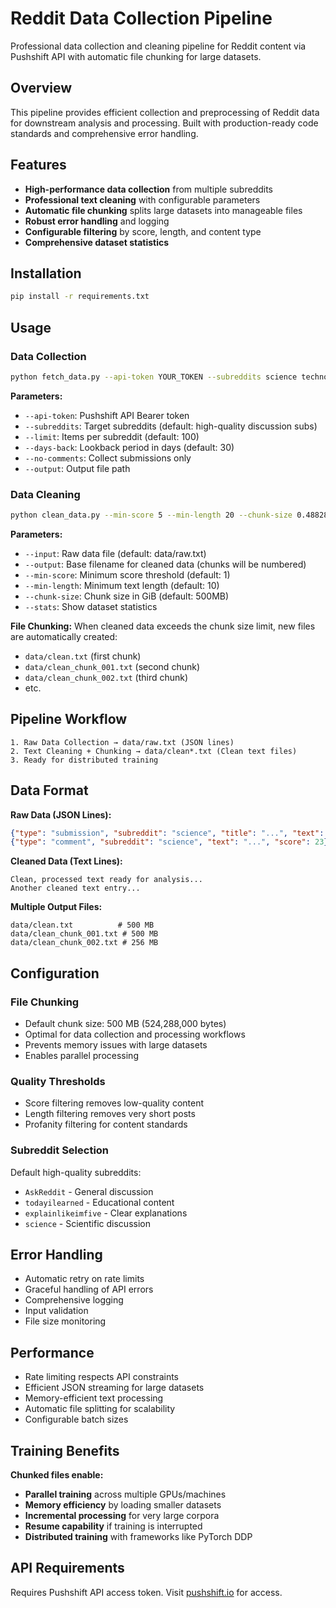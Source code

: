 # Reddit Data Collection Pipeline

Professional data collection and cleaning pipeline for Reddit content via Pushshift API with automatic file chunking for large datasets.

## Overview

This pipeline provides efficient collection and preprocessing of Reddit data for downstream analysis and processing. Built with production-ready code standards and comprehensive error handling.

## Features

- **High-performance data collection** from multiple subreddits
- **Professional text cleaning** with configurable parameters
- **Automatic file chunking** splits large datasets into manageable files
- **Robust error handling** and logging
- **Configurable filtering** by score, length, and content type
- **Comprehensive dataset statistics**

## Installation

```bash
pip install -r requirements.txt
```

## Usage

### Data Collection

```bash
python fetch_data.py --api-token YOUR_TOKEN --subreddits science technology --limit 500
```

**Parameters:**
- `--api-token`: Pushshift API Bearer token
- `--subreddits`: Target subreddits (default: high-quality discussion subs)
- `--limit`: Items per subreddit (default: 100)
- `--days-back`: Lookback period in days (default: 30)
- `--no-comments`: Collect submissions only
- `--output`: Output file path

### Data Cleaning

```bash
python clean_data.py --min-score 5 --min-length 20 --chunk-size 0.48828125 --stats
```

**Parameters:**
- `--input`: Raw data file (default: data/raw.txt)
- `--output`: Base filename for cleaned data (chunks will be numbered)
- `--min-score`: Minimum score threshold (default: 1)
- `--min-length`: Minimum text length (default: 10)
- `--chunk-size`: Chunk size in GiB (default: 500MB)
- `--stats`: Show dataset statistics

**File Chunking:**
When cleaned data exceeds the chunk size limit, new files are automatically created:
- `data/clean.txt` (first chunk)
- `data/clean_chunk_001.txt` (second chunk)
- `data/clean_chunk_002.txt` (third chunk)
- etc.

## Pipeline Workflow

```
1. Raw Data Collection → data/raw.txt (JSON lines)
2. Text Cleaning + Chunking → data/clean*.txt (Clean text files)
3. Ready for distributed training
```

## Data Format

**Raw Data (JSON Lines):**
```json
{"type": "submission", "subreddit": "science", "title": "...", "text": "...", "score": 156}
{"type": "comment", "subreddit": "science", "text": "...", "score": 23}
```

**Cleaned Data (Text Lines):**
```
Clean, processed text ready for analysis...
Another cleaned text entry...
```

**Multiple Output Files:**
```
data/clean.txt          # 500 MB
data/clean_chunk_001.txt # 500 MB  
data/clean_chunk_002.txt # 256 MB
```

## Configuration

### File Chunking
- Default chunk size: 500 MB (524,288,000 bytes)
- Optimal for data collection and processing workflows
- Prevents memory issues with large datasets
- Enables parallel processing

### Quality Thresholds
- Score filtering removes low-quality content
- Length filtering removes very short posts
- Profanity filtering for content standards

### Subreddit Selection
Default high-quality subreddits:
- `AskReddit` - General discussion
- `todayilearned` - Educational content  
- `explainlikeimfive` - Clear explanations
- `science` - Scientific discussion

## Error Handling

- Automatic retry on rate limits
- Graceful handling of API errors
- Comprehensive logging
- Input validation
- File size monitoring

## Performance

- Rate limiting respects API constraints
- Efficient JSON streaming for large datasets
- Memory-efficient text processing
- Automatic file splitting for scalability
- Configurable batch sizes

## Training Benefits

**Chunked files enable:**
- **Parallel training** across multiple GPUs/machines
- **Memory efficiency** by loading smaller datasets
- **Incremental processing** for very large corpora
- **Resume capability** if training is interrupted
- **Distributed training** with frameworks like PyTorch DDP

## API Requirements

Requires Pushshift API access token. Visit [pushshift.io](https://pushshift.io) for access.